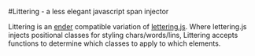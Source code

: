 #Littering - a less elegant javascript span injector

Littering is an [ender](https://github.com/ender-js/ender) compatible variation of [lettering.js](https://github.com/davatron5000/Lettering.js). Where lettering.js injects positional classes for styling chars/words/lins, Littering accepts functions to determine which classes to apply to which elements.


